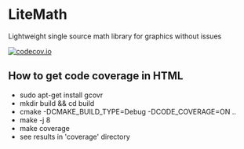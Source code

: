 # LiteMath
Lightweight single source math library for graphics without issues

[![codecov.io](https://codecov.io/github/msu-graphics-group/LiteMath/LiteMath.h/coverage.svg?branch=master)](https://codecov.io/github/msu-graphics-group/LiteMath/LiteMath.h?branch=master)

## How to get code coverage in HTML

* sudo apt-get install gcovr
* mkdir build && cd build 
* cmake -DCMAKE_BUILD_TYPE=Debug -DCODE_COVERAGE=ON ..
* make -j 8
* make coverage
* see results in 'coverage' directory

